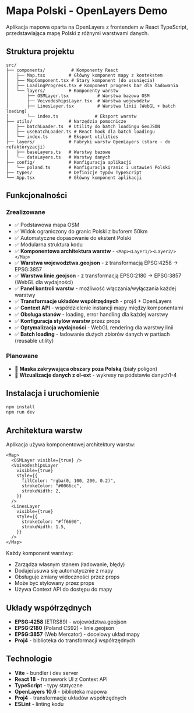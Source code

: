 # Mapa Polski - OpenLayers Demo

Aplikacja mapowa oparta na OpenLayers z frontendem w React TypeScript, przedstawiająca mapę Polski z różnymi warstwami danych.

## Struktura projektu

```
src/
├── components/          # Komponenty React
│   ├── Map.tsx         # Główny komponent mapy z kontekstem
│   ├── MapComponent.tsx # Stary komponent (do usunięcia)
│   ├── LoadingProgress.tsx # Komponent progress bar dla ładowania
│   └── layers/         # Komponenty warstw
│       ├── OSMLayer.tsx           # Warstwa bazowa OSM
│       ├── VoivodeshipsLayer.tsx  # Warstwa województw
│       ├── LinesLayer.tsx         # Warstwa linii (WebGL + batch loading)
│       └── index.ts              # Eksport warstw
├── utils/              # Narzędzia pomocnicze
│   ├── batchLoader.ts  # Utility do batch loadingu GeoJSON
│   ├── useBatchLoader.ts # React hook dla batch loadingu
│   └── index.ts        # Eksport utilities
├── layers/             # Fabryki warstw OpenLayers (stare - do refaktoryzacji)
│   ├── baseLayers.ts   # Warstwy bazowe
│   └── dataLayers.ts   # Warstwy danych
├── config/             # Konfiguracja aplikacji
│   └── poland.ts       # Konfiguracja granic i ustawień Polski
├── types/              # Definicje typów TypeScript
└── App.tsx             # Główny komponent aplikacji
```

## Funkcjonalności

### Zrealizowane

- ✅ Podstawowa mapa OSM
- ✅ Widok ograniczony do granic Polski z buforem 50km
- ✅ Automatyczne dopasowanie do ekstent Polski
- ✅ Modularna struktura kodu
- ✅ **Komponentowa architektura warstw** - `<Map><Layer1/><Layer2/></Map>`
- ✅ **Warstwa wojewodztwa.geojson** - z transformacją EPSG:4258 → EPSG:3857
- ✅ **Warstwa linie.geojson** - z transformacją EPSG:2180 → EPSG:3857 (WebGL dla wydajności)
- ✅ **Panel kontroli warstw** - możliwość włączania/wyłączania każdej warstwy
- ✅ **Transformacje układów współrzędnych** - proj4 + OpenLayers
- ✅ **Context API** - współdzielenie instancji mapy między komponentami
- ✅ **Obsługa stanów** - loading, error handling dla każdej warstwy
- ✅ **Konfiguracja stylów warstw** przez props
- ✅ **Optymalizacja wydajności** - WebGL rendering dla warstwy linii
- ✅ **Batch loading** - ładowanie dużych zbiorów danych w partiach (reusable utility)

### Planowane

- 🔄 **Maska zakrywająca obszary poza Polską** (biały poligon)
- 🔄 **Wizualizacje danych z ol-ext** - wykresy na podstawie danych1-4

## Instalacja i uruchomienie

```bash
npm install
npm run dev
```

## Architektura warstw

Aplikacja używa komponentowej architektury warstw:

```tsx
<Map>
  <OSMLayer visible={true} />
  <VoivodeshipsLayer
    visible={true}
    style={{
      fillColor: "rgba(0, 100, 200, 0.2)",
      strokeColor: "#0066cc",
      strokeWidth: 2,
    }}
  />
  <LinesLayer
    visible={true}
    style={{
      strokeColor: "#ff6600",
      strokeWidth: 1.5,
    }}
  />
</Map>
```

Każdy komponent warstwy:

- Zarządza własnym stanem (ładowanie, błędy)
- Dodaje/usuwa się automatycznie z mapy
- Obsługuje zmiany widoczności przez props
- Może być stylowany przez props
- Używa Context API do dostępu do mapy

## Układy współrzędnych

- **EPSG:4258** (ETRS89) - województwa.geojson
- **EPSG:2180** (Poland CS92) - linie.geojson
- **EPSG:3857** (Web Mercator) - docelowy układ mapy
- **Proj4** - biblioteka do transformacji współrzędnych

## Technologie

- **Vite** - bundler i dev server
- **React 18** - framework UI z Context API
- **TypeScript** - typy statyczne
- **OpenLayers 10.6** - biblioteka mapowa
- **Proj4** - transformacje układów współrzędnych
- **ESLint** - linting kodu
